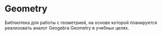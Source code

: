 # Geometry

Библиотека для работы с геометрией, на основе которой планируется реализовать аналог Geogebra Geometry в учебных целях.
